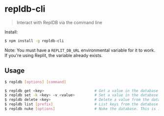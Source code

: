 # repldb-cli
> Interact with ReplDB via the command line

Install:
```sh
$ npm install -g repldb-cli
```

Note: You must have a `REPLIT_DB_URL` environmental variable for it to work. If you're using Replit, the variable already exists.

## Usage
```sh
$ repldb [options] [command]
```

```sh
$ repldb get <key>                       # Get a value in the database
$ repldb set -k <key> -v <value>         # Set a value in the database
$ repldb delete <key>                    # Delete a value from the database
$ repldb list [prefix]                   # List keys from the database
$ repldb nuke [options]                  # Nuke the database. This is irreversible!
```